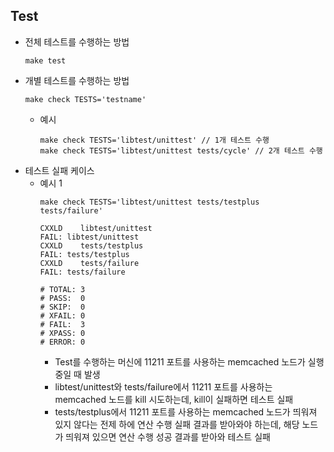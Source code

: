 ## Test
- 전체 테스트를 수행하는 방법
    ```
    make test
    ```
- 개별 테스트를 수행하는 방법
    ```
    make check TESTS='testname'
    ```
    - 예시
        ```
        make check TESTS='libtest/unittest' // 1개 테스트 수행
        make check TESTS='libtest/unittest tests/cycle' // 2개 테스트 수행
        ```
- 테스트 실패 케이스
    - 예시 1
        ```
        make check TESTS='libtest/unittest tests/testplus tests/failure'

        CXXLD    libtest/unittest
        FAIL: libtest/unittest
        CXXLD    tests/testplus
        FAIL: tests/testplus
        CXXLD    tests/failure
        FAIL: tests/failure

        # TOTAL: 3
        # PASS:  0
        # SKIP:  0
        # XFAIL: 0
        # FAIL:  3
        # XPASS: 0
        # ERROR: 0
        ```
        - Test를 수행하는 머신에 11211 포트를 사용하는 memcached 노드가 실행 중일 때 발생
        - libtest/unittest와 tests/failure에서 11211 포트를 사용하는 memcached 노드를 kill 시도하는데, kill이 실패하면 테스트 실패
        - tests/testplus에서 11211 포트를 사용하는 memcached 노드가 띄워져 있지 않다는 전제 하에 연산 수행 실패 결과를 받아와야 하는데, 해당 노드가 띄워져 있으면 연산 수행 성공 결과를 받아와 테스트 실패
